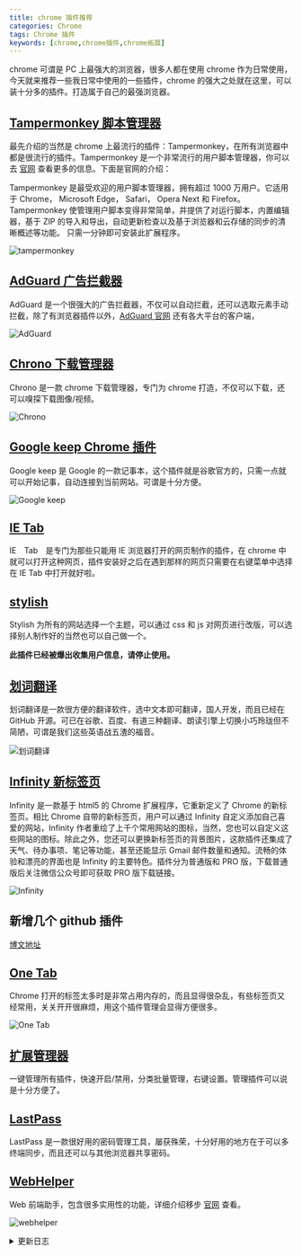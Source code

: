 ```yaml
---
title: chrome 插件推荐
categories: Chrome
tags: Chrome 插件
keywords: [chrome,chrome插件,chrome拓展]
---
```


chrome 可谓是 PC 上最强大的浏览器，很多人都在使用 chrome 作为日常使用，今天就来推荐一些我日常中使用的一些插件，chrome 的强大之处就在这里，可以装十分多的插件。打造属于自己的最强浏览器。

<!-- more -->

## [Tampermonkey 脚本管理器](https://chrome.google.com/webstore/detail/tampermonkey/dhdgffkkebhmkfjojejmpbldmpobfkfo?utm_source=chrome-ntp-icon)

最先介绍的当然是 chrome 上最流行的插件：Tampermonkey，在所有浏览器中都是很流行的插件。Tampermonkey 是一个非常流行的用户脚本管理器，你可以去 [官网](http://tampermonkey.net/) 查看更多的信息。下面是官网的介绍：

Tampermonkey 是最受欢迎的用户脚本管理器，拥有超过 1000 万用户。它适用于 Chrome， Microsoft Edge， Safari， Opera Next 和 Firefox。
Tampermonkey 使管理用户脚本变得非常简单，并提供了对运行脚本，内置编辑器，基于 ZIP 的导入和导出，自动更新检查以及基于浏览器和云存储的同步的清晰概述等功能。
只需一分钟即可安装此扩展程序。

![tampermonkey](https://blog-1253491707.piccd.myqcloud.com/images/tampermonkey-min.png/style)

## [AdGuard 广告拦截器](https://chrome.google.com/webstore/detail/adguard-adblocker/bgnkhhnnamicmpeenaelnjfhikgbkllg)

AdGuard 是一个很强大的广告拦截器，不仅可以自动拦截，还可以选取元素手动拦截，除了有浏览器插件以外，[AdGuard 官网](https://adguard.com/zh_cn/welcome.html) 还有各大平台的客户端，

![AdGuard](https://blog-1253491707.piccd.myqcloud.com/images/AdGuard-min.png/style)

## [Chrono 下载管理器](https://chrome.google.com/webstore/detail/chrono-download-manager/mciiogijehkdemklbdcbfkefimifhecn)

Chrono 是一款 chrome 下载管理器，专门为 chrome 打造，不仅可以下载，还可以嗅探下载图像/视频。

![Chrono](https://blog-1253491707.piccd.myqcloud.com/images/Chono-min.png/style)

## [Google keep Chrome 插件](https://chrome.google.com/webstore/detail/google-keep-chrome-extens/lpcaedmchfhocbbapmcbpinfpgnhiddi)

Google keep 是 Google 的一款记事本，这个插件就是谷歌官方的，只需一点就可以开始记事，自动连接到当前网站。可谓是十分方便。

![Google keep](https://blog-1253491707.piccd.myqcloud.com/images/Google_keep-min.png/style)

## [IE Tab](https://chrome.google.com/webstore/detail/ie-tab/hehijbfgiekmjfkfjpbkbammjbdenadd)

IE　Tab　是专门为那些只能用 IE 浏览器打开的网页制作的插件，在 chrome 中就可以打开这种网页，插件安装好之后在遇到那样的网页只需要在右键菜单中选择在 IE Tab 中打开就好啦。

## [stylish](https://chrome.google.com/webstore/detail/stylish-custom-themes-for/fjnbnpbmkenffdnngjfgmeleoegfcffe)

Stylish 为所有的网站选择一个主题，可以通过 css 和 js 对网页进行改版，可以选择别人制作好的当然也可以自己做一个。

**此插件已经被爆出收集用户信息，请停止使用。**

## [划词翻译](https://chrome.google.com/webstore/detail/%E5%88%92%E8%AF%8D%E7%BF%BB%E8%AF%91/ikhdkkncnoglghljlkmcimlnlhkeamad)

划词翻译是一款很方便的翻译软件，选中文本即可翻译，国人开发，而且已经在 GitHub 开源。可已在谷歌、百度、有道三种翻译、朗读引擎上切换小巧玲珑但不简陋，可谓是我们这些英语战五渣的福音。

![划词翻译](https://blog-1253491707.piccd.myqcloud.com/images/%E5%88%92%E8%AF%8D%E7%BF%BB%E8%AF%91.gif/style)

## [Infinity 新标签页](https://chrome.google.com/webstore/detail/infinity-new-tab/dbfmnekepjoapopniengjbcpnbljalfg?utm_source=InfinityNewtab)

Infinity 是一款基于 html5 的 Chrome 扩展程序，它重新定义了 Chrome 的新标签页。相比 Chrome 自带的新标签页，用户可以通过 Infinity 自定义添加自己喜爱的网站，Infinity 作者重绘了上千个常用网站的图标，当然，您也可以自定义这些网站的图标。除此之外，您还可以更换新标签页的背景图片，这款插件还集成了天气、待办事项、笔记等功能，甚至还能显示 Gmail 邮件数量和通知。流畅的体验和漂亮的界面也是 Infinity 的主要特色。插件分为普通版和 PRO 版，下载普通版后关注微信公众号即可获取 PRO 版下载链接。

![Infinity](https://blog-1253491707.piccd.myqcloud.com/images/infinity.png/style)

## 新增几个 github 插件

[博文地址](/2018/10/29/MB21)

## [One Tab](https://chrome.google.com/webstore/detail/onetab/chphlpgkkbolifaimnlloiipkdnihall?utm_source=chrome-ntp-icon)

Chrome 打开的标签太多时是非常占用内存的，而且显得很杂乱，有些标签页又经常用，关关开开很麻烦，用这个插件管理会显得方便很多。

![One Tab](https://blog-1253491707.piccd.myqcloud.com/imgs/20181117150601.png/style)

## [扩展管理器](https://chrome.google.com/webstore/detail/extension-manager/gjldcdngmdknpinoemndlidpcabkggco?utm_source=chrome-ntp-icon)

一键管理所有插件，快速开启/禁用，分类批量管理，右键设置。管理插件可以说是十分方便了。

## [LastPass](https://chrome.google.com/webstore/detail/lastpass-free-password-ma/hdokiejnpimakedhajhdlcegeplioahd)

LastPass 是一款很好用的密码管理工具，屡获殊荣，十分好用的地方在于可以多终端同步，而且还可以与其他浏览器共享密码。

## [WebHelper](https://chrome.google.com/webstore/detail/web%E5%89%8D%E7%AB%AF%E5%8A%A9%E6%89%8Bfehelper/pkgccpejnmalmdinmhkkfafefagiiiad)

Web 前端助手，包含很多实用性的功能，详细介绍移步 [官网](https://www.baidufe.com/fehelper) 查看。

![webhelper](https://blog-1253491707.piccd.myqcloud.com/imgs/20181117154024.png/style)

<details><summary>更新日志</summary>
2018-11-17：添加 one tab、扩展管理器、LastPass、WebHelper 插件

2018-10-29：添加几个 github 插件

2018-08-03：提示 stylish 插件收集用户信息
</details>
